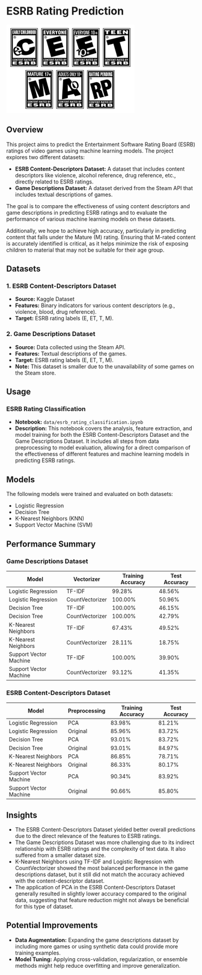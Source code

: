 # ESRB Rating Prediction
![img.png](images/esrb_example.png)
## Overview
This project aims to predict the Entertainment Software Rating Board (ESRB) ratings of video games using machine learning models. The project explores two different datasets:

- **ESRB Content-Descriptors Dataset:** A dataset that includes content descriptors like violence, alcohol reference, drug reference, etc., directly related to ESRB ratings.
- **Game Descriptions Dataset:** A dataset derived from the Steam API that includes textual descriptions of games.

The goal is to compare the effectiveness of using content descriptors and game descriptions in predicting ESRB ratings and to evaluate the performance of various machine learning models on these datasets.

Additionally, we hope to achieve high accuracy, particularly in predicting content that falls under the Mature (M) rating. Ensuring that M-rated content is accurately identified is critical, as it helps minimize the risk of exposing children to material that may not be suitable for their age group.

## Datasets

### 1. ESRB Content-Descriptors Dataset
- **Source:** Kaggle Dataset
- **Features:** Binary indicators for various content descriptors (e.g., violence, blood, drug reference).
- **Target:** ESRB rating labels (E, ET, T, M).

### 2. Game Descriptions Dataset
- **Source:** Data collected using the Steam API.
- **Features:** Textual descriptions of the games.
- **Target:** ESRB rating labels (E, ET, T, M).
- **Note:** This dataset is smaller due to the unavailability of some games on the Steam store.

## Usage

### ESRB Rating Classification
- **Notebook:** `data/esrb_rating_classification.ipynb`
- **Description:** This notebook covers the analysis, feature extraction, and model training for both the ESRB Content-Descriptors Dataset and the Game Descriptions Dataset. It includes all steps from data preprocessing to model evaluation, allowing for a direct comparison of the effectiveness of different features and machine learning models in predicting ESRB ratings.

## Models
The following models were trained and evaluated on both datasets:

- Logistic Regression
- Decision Tree
- K-Nearest Neighbors (KNN)
- Support Vector Machine (SVM)

## Performance Summary

### Game Descriptions Dataset

| Model                  | Vectorizer      | Training Accuracy | Test Accuracy |
|------------------------|-----------------|-------------------|---------------|
| Logistic Regression     | TF-IDF          | 99.28%            | 48.56%        |
| Logistic Regression     | CountVectorizer | 100.00%           | 50.96%        |
| Decision Tree           | TF-IDF          | 100.00%           | 46.15%        |
| Decision Tree           | CountVectorizer | 100.00%           | 42.79%        |
| K-Nearest Neighbors     | TF-IDF          | 67.43%            | 49.52%        |
| K-Nearest Neighbors     | CountVectorizer | 28.11%            | 18.75%        |
| Support Vector Machine  | TF-IDF          | 100.00%           | 39.90%        |
| Support Vector Machine  | CountVectorizer | 93.12%            | 41.35%        |

### ESRB Content-Descriptors Dataset

| Model                  | Preprocessing | Training Accuracy | Test Accuracy |
|------------------------|---------------|-------------------|---------------|
| Logistic Regression     | PCA           | 83.98%            | 81.21%        |
| Logistic Regression     | Original      | 85.96%            | 83.72%        |
| Decision Tree           | PCA           | 93.01%            | 83.72%        |
| Decision Tree           | Original      | 93.01%            | 84.97%        |
| K-Nearest Neighbors     | PCA           | 86.85%            | 78.71%        |
| K-Nearest Neighbors     | Original      | 86.33%            | 80.17%        |
| Support Vector Machine  | PCA           | 90.34%            | 83.92%        |
| Support Vector Machine  | Original      | 90.66%            | 85.80%        |

## Insights
- The ESRB Content-Descriptors Dataset yielded better overall predictions due to the direct relevance of the features to ESRB ratings.
- The Game Descriptions Dataset was more challenging due to its indirect relationship with ESRB ratings and the complexity of text data. It also suffered from a smaller dataset size.
- K-Nearest Neighbors using TF-IDF and Logistic Regression with CountVectorizer showed the most balanced performance in the game descriptions dataset, but it still did not match the accuracy achieved with the content-descriptor dataset.
- The application of PCA in the ESRB Content-Descriptors Dataset generally resulted in slightly lower accuracy compared to the original data, suggesting that feature reduction might not always be beneficial for this type of dataset.

## Potential Improvements
- **Data Augmentation:** Expanding the game descriptions dataset by including more games or using synthetic data could provide more training examples.
- **Model Tuning:** Applying cross-validation, regularization, or ensemble methods might help reduce overfitting and improve generalization.
